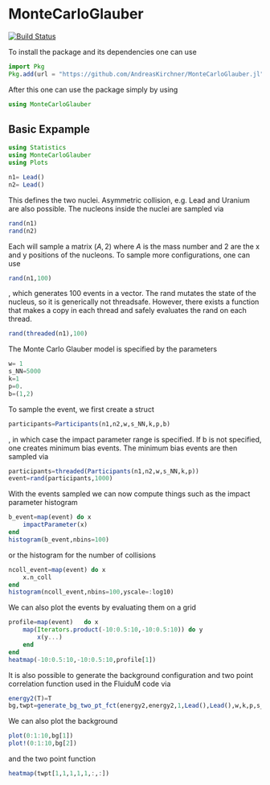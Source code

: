 # MonteCarloGlauber

[![Build Status](https://github.com/AndreasKirchner/MonteCarloGlauber.jl/actions/workflows/CI.yml/badge.svg?branch=main)](https://github.com/AndreasKirchner/MonteCarloGlauber.jl/actions/workflows/CI.yml?query=branch%3Amain)

To install the package and its dependencies one can use 
```julia
import Pkg
Pkg.add(url = "https://github.com/AndreasKirchner/MonteCarloGlauber.jl")
```
After this one can use the package simply by using 
```julia
using MonteCarloGlauber
```

## Basic Expample 
```julia
using Statistics
using MonteCarloGlauber
using Plots

n1= Lead()
n2= Lead()
```
This defines the two nuclei. Asymmetric collision, e.g. Lead and Uranium are also possible. The nucleons inside the nuclei are sampled via
```julia
rand(n1)
rand(n2)
```
Each will sample a matrix $(A,2)$ where $A$ is the mass number and 2 are the x and y positions of the nucleons. To sample more configurations, one can use
```julia
rand(n1,100)
```
, which generates 100 events in a vector. 
The rand mutates the state of the nucleus, so it is generically not threadsafe. However, there exists a function that makes a copy in each thread and safely evaluates the rand on each thread. 
```julia
rand(threaded(n1),100)
```
The Monte Carlo Glauber model is specified by the parameters
```julia
w= 1
s_NN=5000
k=1
p=0.
b=(1,2)
```
To sample the event, we first create a struct 
```julia
participants=Participants(n1,n2,w,s_NN,k,p,b)
```
, in which case the impact parameter range is specified. If b is not specified, one creates minimum bias events. The minimum bias events are then sampled via
```julia
participants=threaded(Participants(n1,n2,w,s_NN,k,p))
event=rand(participants,1000)
```
With the events sampled we can now compute things such as the impact parameter histogram
```julia
b_event=map(event) do x
    impactParameter(x) 
end 
histogram(b_event,nbins=100)
```
or the histogram for the number of collisions
```julia
ncoll_event=map(event) do x
    x.n_coll
end
histogram(ncoll_event,nbins=100,yscale=:log10)
```
We can also plot the events by evaluating them on a grid
```julia
profile=map(event)   do x 
    map(Iterators.product(-10:0.5:10,-10:0.5:10)) do y
        x(y...)
    end
end
heatmap(-10:0.5:10,-10:0.5:10,profile[1])
```
It is also possible to generate the background configuration and two point correlation function used in the FluiduM code via
```julia
energy2(T)=T
bg,twpt=generate_bg_two_pt_fct(energy2,energy2,1,Lead(),Lead(),w,k,p,s_NN,[10,20],[2];minBiasEvents=1000,r_grid=0:1:10,nFields=3,n_ext_Grid=20)

```
We can also plot the background
```julia
plot(0:1:10,bg[1])
plot!(0:1:10,bg[2])
```
and the two point function
```julia
heatmap(twpt[1,1,1,1,1,:,:])
```